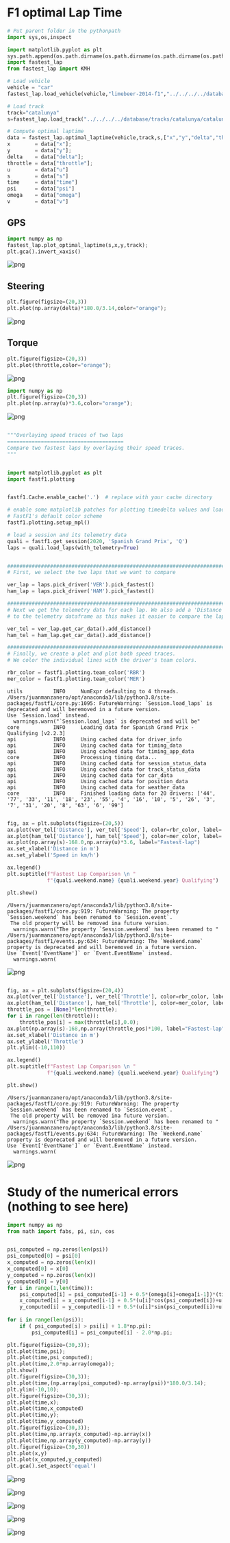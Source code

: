 # F1 optimal Lap Time


```python
# Put parent folder in the pythonpath
import sys,os,inspect

import matplotlib.pyplot as plt
sys.path.append(os.path.dirname(os.path.dirname(os.path.dirname(os.path.abspath(inspect.getfile(inspect.currentframe()))))))
import fastest_lap
from fastest_lap import KMH
```


```python
# Load vehicle
vehicle = "car"
fastest_lap.load_vehicle(vehicle,"limebeer-2014-f1","../../../../database/vehicles/f1/mercedes-2020-catalunya.xml");
```


```python
# Load track
track="catalunya"
s=fastest_lap.load_track("../../../../database/tracks/catalunya/catalunya_adapted.xml",track);
```


```python
# Compute optimal laptime
data = fastest_lap.optimal_laptime(vehicle,track,s,["x","y","delta","throttle","u","s","time","psi","omega","v"]);
x        = data["x"];
y        = data["y"];
delta    = data["delta"];
throttle = data["throttle"];
u        = data["u"]
s        = data["s"]
time     = data["time"]
psi      = data["psi"]
omega    = data["omega"]
v        = data["v"]


```

## GPS


```python
import numpy as np
fastest_lap.plot_optimal_laptime(s,x,y,track);
plt.gca().invert_xaxis()

```


    
![png](output_6_0.png)
    


## Steering


```python
plt.figure(figsize=(20,3))
plt.plot(np.array(delta)*180.0/3.14,color="orange");
```


    
![png](output_8_0.png)
    


## Torque


```python
plt.figure(figsize=(20,3))
plt.plot(throttle,color="orange");
```


    
![png](output_10_0.png)
    



```python
import numpy as np
plt.figure(figsize=(20,3))
plt.plot(np.array(u)*3.6,color="orange");
```


    
![png](output_11_0.png)
    



```python

"""Overlaying speed traces of two laps
======================================
Compare two fastest laps by overlaying their speed traces.
"""


import matplotlib.pyplot as plt
import fastf1.plotting


fastf1.Cache.enable_cache('.')  # replace with your cache directory

# enable some matplotlib patches for plotting timedelta values and load
# FastF1's default color scheme
fastf1.plotting.setup_mpl()

# load a session and its telemetry data
quali = fastf1.get_session(2020, 'Spanish Grand Prix', 'Q')
laps = quali.load_laps(with_telemetry=True)


##############################################################################
# First, we select the two laps that we want to compare

ver_lap = laps.pick_driver('VER').pick_fastest()
ham_lap = laps.pick_driver('HAM').pick_fastest()

##############################################################################
# Next we get the telemetry data for each lap. We also add a 'Distance' column
# to the telemetry dataframe as this makes it easier to compare the laps.

ver_tel = ver_lap.get_car_data().add_distance()
ham_tel = ham_lap.get_car_data().add_distance()

##############################################################################
# Finally, we create a plot and plot both speed traces.
# We color the individual lines with the driver's team colors.

rbr_color = fastf1.plotting.team_color('RBR')
mer_color = fastf1.plotting.team_color('MER')

```

    utils          INFO 	NumExpr defaulting to 4 threads.
    /Users/juanmanzanero/opt/anaconda3/lib/python3.8/site-packages/fastf1/core.py:1095: FutureWarning: `Session.load_laps` is deprecated and will beremoved in a future version.
    Use `Session.load` instead.
      warnings.warn("`Session.load_laps` is deprecated and will be"
    core           INFO 	Loading data for Spanish Grand Prix - Qualifying [v2.2.3]
    api            INFO 	Using cached data for driver_info
    api            INFO 	Using cached data for timing_data
    api            INFO 	Using cached data for timing_app_data
    core           INFO 	Processing timing data...
    api            INFO 	Using cached data for session_status_data
    api            INFO 	Using cached data for track_status_data
    api            INFO 	Using cached data for car_data
    api            INFO 	Using cached data for position_data
    api            INFO 	Using cached data for weather_data
    core           INFO 	Finished loading data for 20 drivers: ['44', '77', '33', '11', '18', '23', '55', '4', '16', '10', '5', '26', '3', '7', '31', '20', '8', '63', '6', '99']



```python

fig, ax = plt.subplots(figsize=(20,5))
ax.plot(ver_tel['Distance'], ver_tel['Speed'], color=rbr_color, label='VER')
ax.plot(ham_tel['Distance'], ham_tel['Speed'], color=mer_color, label='HAM')
ax.plot(np.array(s)-168.0,np.array(u)*3.6, label="Fastest-lap")
ax.set_xlabel('Distance in m')
ax.set_ylabel('Speed in km/h')

ax.legend()
plt.suptitle(f"Fastest Lap Comparison \n "
             f"{quali.weekend.name} {quali.weekend.year} Qualifying")

plt.show()
```

    /Users/juanmanzanero/opt/anaconda3/lib/python3.8/site-packages/fastf1/core.py:919: FutureWarning: The property `Session.weekend` has been renamed to `Session.event`.
     The old property will be removed ina future version.
      warnings.warn("The property `Session.weekend` has been renamed to "
    /Users/juanmanzanero/opt/anaconda3/lib/python3.8/site-packages/fastf1/events.py:634: FutureWarning: The `Weekend.name` property is deprecated and will beremoved in a future version.
    Use `Event['EventName']` or `Event.EventName` instead.
      warnings.warn(



    
![png](output_13_1.png)
    



```python

fig, ax = plt.subplots(figsize=(20,4))
ax.plot(ver_tel['Distance'], ver_tel['Throttle'], color=rbr_color, label='VER')
ax.plot(ham_tel['Distance'], ham_tel['Throttle'], color=mer_color, label='HAM')
throttle_pos = [None]*len(throttle);
for i in range(len(throttle)):
    throttle_pos[i] = max(throttle[i],0.0);
ax.plot(np.array(s)-168,np.array(throttle_pos)*100, label="Fastest-lap")
ax.set_xlabel('Distance in m')
ax.set_ylabel('Throttle')
plt.ylim((-10,110))

ax.legend()
plt.suptitle(f"Fastest Lap Comparison \n "
             f"{quali.weekend.name} {quali.weekend.year} Qualifying")

plt.show()
```

    /Users/juanmanzanero/opt/anaconda3/lib/python3.8/site-packages/fastf1/core.py:919: FutureWarning: The property `Session.weekend` has been renamed to `Session.event`.
     The old property will be removed ina future version.
      warnings.warn("The property `Session.weekend` has been renamed to "
    /Users/juanmanzanero/opt/anaconda3/lib/python3.8/site-packages/fastf1/events.py:634: FutureWarning: The `Weekend.name` property is deprecated and will beremoved in a future version.
    Use `Event['EventName']` or `Event.EventName` instead.
      warnings.warn(



    
![png](output_14_1.png)
    


# Study of the numerical errors (nothing to see here)


```python
import numpy as np
from math import fabs, pi, sin, cos


psi_computed = np.zeros(len(psi))
psi_computed[0] = psi[0]
x_computed = np.zeros(len(x))
x_computed[0] = x[0]
y_computed = np.zeros(len(x))
y_computed[0] = y[0]
for i in range(1,len(time)):
    psi_computed[i] = psi_computed[i-1] + 0.5*(omega[i]+omega[i-1])*(time[i]-time[i-1])
    x_computed[i] = x_computed[i-1] + 0.5*(u[i]*cos(psi_computed[i])+u[i-1]*cos(psi_computed[i-1])-v[i]*sin(psi_computed[i])-v[i-1]*sin(psi_computed[i-1]))*(time[i]-time[i-1])
    y_computed[i] = y_computed[i-1] + 0.5*(u[i]*sin(psi_computed[i])+u[i-1]*sin(psi_computed[i-1])+v[i]*cos(psi_computed[i])+v[i-1]*cos(psi_computed[i-1]))*(time[i]-time[i-1])
    
for i in range(len(psi)):
    if ( psi_computed[i] > psi[i] + 1.8*np.pi):
        psi_computed[i] = psi_computed[i] - 2.0*np.pi;

plt.figure(figsize=(30,3));
plt.plot(time,psi);
plt.plot(time,psi_computed);
plt.plot(time,2.0*np.array(omega));
plt.show()
plt.figure(figsize=(30,3));
plt.plot(time,(np.array(psi_computed)-np.array(psi))*180.0/3.14);
plt.ylim(-10,10);
plt.figure(figsize=(30,3));
plt.plot(time,x);
plt.plot(time,x_computed)
plt.plot(time,y);
plt.plot(time,y_computed)
plt.figure(figsize=(30,3));
plt.plot(time,np.array(x_computed)-np.array(x))
plt.plot(time,np.array(y_computed)-np.array(y))
plt.figure(figsize=(30,30))
plt.plot(x,y)
plt.plot(x_computed,y_computed)
plt.gca().set_aspect('equal')
```


    
![png](output_16_0.png)
    



    
![png](output_16_1.png)
    



    
![png](output_16_2.png)
    



    
![png](output_16_3.png)
    



    
![png](output_16_4.png)
    

